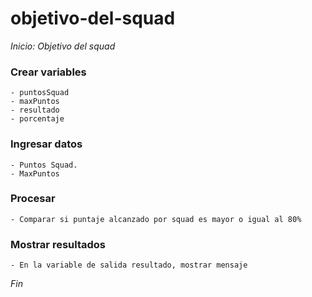 # objetivo-del-squad
*Inicio: Objetivo del squad*
### Crear variables
    - puntosSquad
    - maxPuntos
    - resultado
    - porcentaje
### Ingresar datos
    - Puntos Squad. 
    - MaxPuntos    
### Procesar
    - Comparar si puntaje alcanzado por squad es mayor o igual al 80%
    
### Mostrar resultados
    - En la variable de salida resultado, mostrar mensaje
*Fin*    